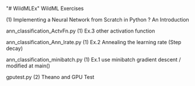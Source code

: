 "# WildMLEx" 	WildML Exercises

(1) Implementing a Neural Network from Scratch in Python ? An Introduction

ann_classification_ActvFn.py		(1) Ex.3  other activation function

ann_classification_Ann_lrate.py		(1) Ex.2  Annealing the learning rate (Step decay)

ann_classification_minibatch.py		(1) Ex.1  use minibatch gradient descent / modified at main()


gputest.py				(2) Theano and GPU Test

